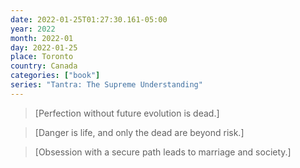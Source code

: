 ```yaml
---
date: 2022-01-25T01:27:30.161-05:00
year: 2022
month: 2022-01
day: 2022-01-25
place: Toronto
country: Canada
categories: ["book"]
series: "Tantra: The Supreme Understanding"
---
```

> [Perfection without future evolution is dead.]

> [Danger is life, and only the dead are beyond risk.]

> [Obsession with a secure path leads to marriage and society.]
